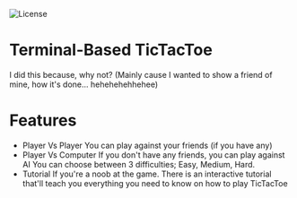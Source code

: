![License](https://img.shields.io/badge/License-MIT-blue?style=flat-square)

# Terminal-Based TicTacToe
I did this because, why not?
(Mainly cause I wanted to show a friend of mine, how it's done... hehehehehhehee)

# Features
- Player Vs Player
You can play against your friends (if you have any)
- Player Vs Computer
If you don't have any friends, you can play against AI
You can choose between 3 difficulties; Easy, Medium, Hard.
- Tutorial
If you're a noob at the game. There is an interactive tutorial that'll teach you everything you need to know
on how to play TicTacToe
